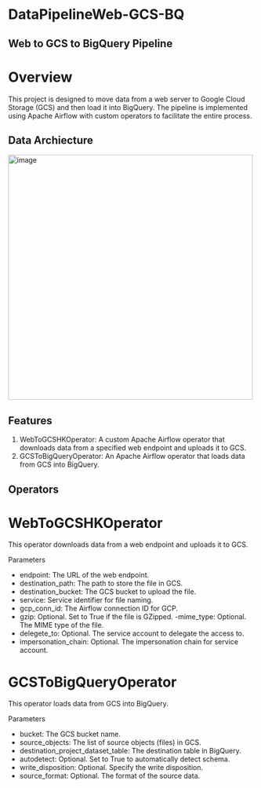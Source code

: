 # DataPipelineWeb-GCS-BQ


## Web to GCS to BigQuery Pipeline

# Overview

This project is designed to move data from a web server to Google Cloud Storage (GCS) and then load it into BigQuery. The pipeline is implemented using Apache Airflow with custom operators to facilitate the entire process.

## Data Archiecture

<img width="499" alt="image" src="https://github.com/salmah52/DataPipelineWeb-GCS-BQ/assets/44398948/579d2b68-4472-4865-90e7-6cc132c4e945">

## Features

1. WebToGCSHKOperator: A custom Apache Airflow operator that downloads data from a specified web endpoint and uploads it to GCS.
2. GCSToBigQueryOperator: An Apache Airflow operator that loads data from GCS into BigQuery.

## Operators

# WebToGCSHKOperator
This operator downloads data from a web endpoint and uploads it to GCS.

Parameters
- endpoint: The URL of the web endpoint.
- destination_path: The path to store the file in GCS.
- destination_bucket: The GCS bucket to upload the file.
- service: Service identifier for file naming.
- gcp_conn_id: The Airflow connection ID for GCP.
- gzip: Optional. Set to True if the file is GZipped.
-mime_type: Optional. The MIME type of the file.
- delegete_to: Optional. The service account to delegate the access to.
- impersonation_chain: Optional. The impersonation chain for service account.
  
# GCSToBigQueryOperator
This operator loads data from GCS into BigQuery.

Parameters
- bucket: The GCS bucket name.
- source_objects: The list of source objects (files) in GCS.
- destination_project_dataset_table: The destination table in BigQuery.
- autodetect: Optional. Set to True to automatically detect schema.
- write_disposition: Optional. Specify the write disposition.
- source_format: Optional. The format of the source data.
